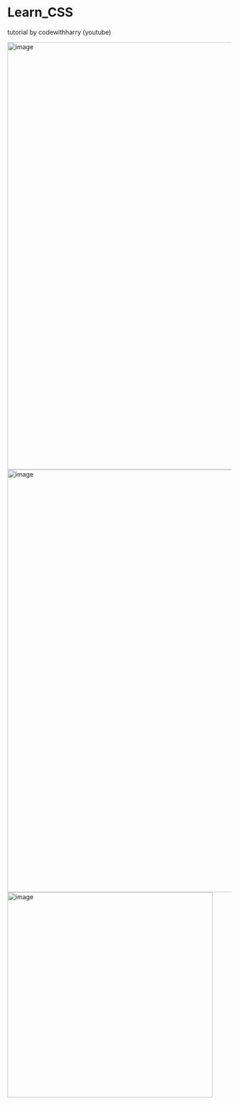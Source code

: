 # Learn_CSS
tutorial by codewithharry (youtube)

<img width="960" alt="image" src="https://github.com/satyam1459/Learn_CSS/assets/114183531/8e5d654c-1cf9-451c-8d6e-e85809b9038f">

<img width="949" alt="image" src="https://github.com/satyam1459/Learn_CSS/assets/114183531/0895557b-fa40-49f0-a07f-8879829763ae">

<img width="461" alt="image" src="https://github.com/satyam1459/Learn_CSS/assets/114183531/595bc4e7-633b-45fc-ae4d-90ab236394ee">

